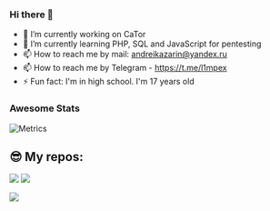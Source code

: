 ### Hi there 👋

<!--
**L1mPeX/L1mPeX** is a ✨ _special_ ✨ repository because its `README.md` (this file) appears on your GitHub profile. -->

- 🔭 I’m currently working on CaTor
- 🌱 I’m currently learning PHP, SQL and JavaScript for pentesting
- 📫 How to reach me by mail: andreikazarin@yandex.ru
- 📫 How to reach me by Telegram - https://t.me/l1mpex
- ⚡ Fun fact: I'm in high school. I'm 17 years old

### Awesome Stats

![Metrics](https://metrics.lecoq.io/L1mPeX?template=classic&languages=1&lines=1&isocalendar=1&base=header%2C%20activity%2C%20community%2C%20repositories%2C%20metadata&base.indepth=false&base.hireable=false&base.skip=false&isocalendar=false&isocalendar.duration=half-year&languages=false&languages.limit=8&languages.threshold=0%25&languages.other=false&languages.colors=github&languages.sections=most-used&languages.indepth=false&languages.analysis.timeout=15&languages.analysis.timeout.repositories=7.5&languages.categories=markup%2C%20programming&languages.recent.categories=markup%2C%20programming&languages.recent.load=300&languages.recent.days=14&lines=false&lines.sections=base&lines.repositories.limit=4&lines.history.limit=1&config.timezone=Europe%2FMoscow)

## 😎 My repos:

[![](https://github-readme-stats.vercel.app/api/pin/?username=L1mPeX&theme=radical&repo=Horoscope-website)](https://github.com/L1mPeX/Horoscope-website)
[![](https://github-readme-stats.vercel.app/api/pin/?username=L1mPeX&theme=radical&repo=Referal-Bot)](https://github.com/L1mPeX/Referal-Bot)

[![](https://github-readme-stats.vercel.app/api/pin/?username=L1mPeX&theme=radical&repo=Casino-Bot)](https://github.com/L1mPeX/Casino-Bot)
